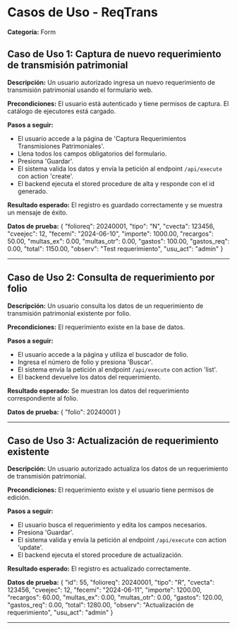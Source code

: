 # Casos de Uso - ReqTrans

**Categoría:** Form

## Caso de Uso 1: Captura de nuevo requerimiento de transmisión patrimonial

**Descripción:** Un usuario autorizado ingresa un nuevo requerimiento de transmisión patrimonial usando el formulario web.

**Precondiciones:**
El usuario está autenticado y tiene permisos de captura. El catálogo de ejecutores está cargado.

**Pasos a seguir:**
- El usuario accede a la página de 'Captura Requerimientos Transmisiones Patrimoniales'.
- Llena todos los campos obligatorios del formulario.
- Presiona 'Guardar'.
- El sistema valida los datos y envía la petición al endpoint `/api/execute` con action 'create'.
- El backend ejecuta el stored procedure de alta y responde con el id generado.

**Resultado esperado:**
El registro es guardado correctamente y se muestra un mensaje de éxito.

**Datos de prueba:**
{
  "folioreq": 20240001,
  "tipo": "N",
  "cvecta": 123456,
  "cveejec": 12,
  "fecemi": "2024-06-10",
  "importe": 1000.00,
  "recargos": 50.00,
  "multas_ex": 0.00,
  "multas_otr": 0.00,
  "gastos": 100.00,
  "gastos_req": 0.00,
  "total": 1150.00,
  "observ": "Test requerimiento",
  "usu_act": "admin"
}

---

## Caso de Uso 2: Consulta de requerimiento por folio

**Descripción:** Un usuario consulta los datos de un requerimiento de transmisión patrimonial existente por folio.

**Precondiciones:**
El requerimiento existe en la base de datos.

**Pasos a seguir:**
- El usuario accede a la página y utiliza el buscador de folio.
- Ingresa el número de folio y presiona 'Buscar'.
- El sistema envía la petición al endpoint `/api/execute` con action 'list'.
- El backend devuelve los datos del requerimiento.

**Resultado esperado:**
Se muestran los datos del requerimiento correspondiente al folio.

**Datos de prueba:**
{ "folio": 20240001 }

---

## Caso de Uso 3: Actualización de requerimiento existente

**Descripción:** Un usuario autorizado actualiza los datos de un requerimiento de transmisión patrimonial.

**Precondiciones:**
El requerimiento existe y el usuario tiene permisos de edición.

**Pasos a seguir:**
- El usuario busca el requerimiento y edita los campos necesarios.
- Presiona 'Guardar'.
- El sistema valida y envía la petición al endpoint `/api/execute` con action 'update'.
- El backend ejecuta el stored procedure de actualización.

**Resultado esperado:**
El registro es actualizado correctamente.

**Datos de prueba:**
{
  "id": 55,
  "folioreq": 20240001,
  "tipo": "R",
  "cvecta": 123456,
  "cveejec": 12,
  "fecemi": "2024-06-11",
  "importe": 1200.00,
  "recargos": 60.00,
  "multas_ex": 0.00,
  "multas_otr": 0.00,
  "gastos": 120.00,
  "gastos_req": 0.00,
  "total": 1280.00,
  "observ": "Actualización de requerimiento",
  "usu_act": "admin"
}

---

